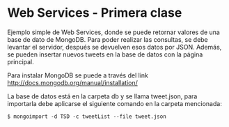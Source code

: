 Web Services - Primera clase
==========

Ejemplo simple de Web Services, donde se puede retornar valores de una base de dato de MongoDB. Para poder realizar las consultas, se debe levantar el servidor, después se devuelven esos datos por JSON. Además, se pueden insertar nuevos tweets en la base de datos con la página principal.

Para instalar MongoDB se puede a través del link http://docs.mongodb.org/manual/installation/

La base de datos está en la carpeta db y se llama tweet.json, para importarla debe aplicarse el siguiente comando en la carpeta mencionada:
	
   	$ mongoimport -d TSD -c tweetList --file tweet.json
